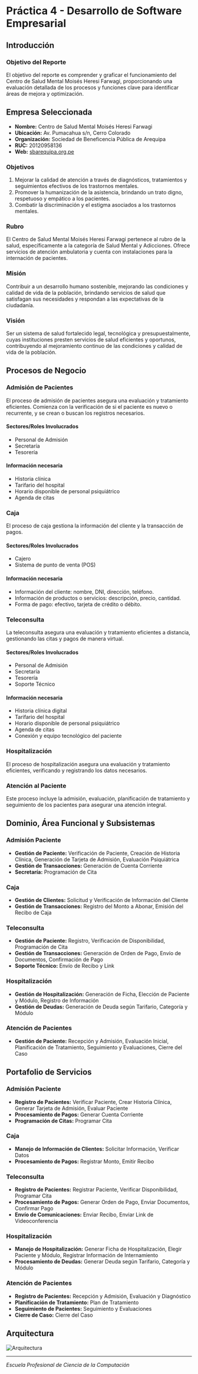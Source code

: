 # Práctica 4 - Desarrollo de Software Empresarial

## Introducción

### Objetivo del Reporte

El objetivo del reporte es comprender y graficar el funcionamiento del Centro de Salud Mental Moisés Heresi Farwagi, proporcionando una evaluación detallada de los procesos y funciones clave para identificar áreas de mejora y optimización.

## Empresa Seleccionada

- **Nombre:** Centro de Salud Mental Moisés Heresi Farwagi
- **Ubicación:** Av. Pumacahua s/n, Cerro Colorado
- **Organización:** Sociedad de Beneficencia Pública de Arequipa
- **RUC:** 20120958136
- **Web:** [sbarequipa.org.pe](https://sbarequipa.org.pe/)

### Objetivos

1. Mejorar la calidad de atención a través de diagnósticos, tratamientos y seguimientos efectivos de los trastornos mentales.
2. Promover la humanización de la asistencia, brindando un trato digno, respetuoso y empático a los pacientes.
3. Combatir la discriminación y el estigma asociados a los trastornos mentales.

### Rubro

El Centro de Salud Mental Moisés Heresi Farwagi pertenece al rubro de la salud, específicamente a la categoría de Salud Mental y Adicciones. Ofrece servicios de atención ambulatoria y cuenta con instalaciones para la internación de pacientes.

### Misión

Contribuir a un desarrollo humano sostenible, mejorando las condiciones y calidad de vida de la población, brindando servicios de salud que satisfagan sus necesidades y respondan a las expectativas de la ciudadanía.

### Visión

Ser un sistema de salud fortalecido legal, tecnológica y presupuestalmente, cuyas instituciones presten servicios de salud eficientes y oportunos, contribuyendo al mejoramiento continuo de las condiciones y calidad de vida de la población.

## Procesos de Negocio

### Admisión de Pacientes

El proceso de admisión de pacientes asegura una evaluación y tratamiento eficientes. Comienza con la verificación de si el paciente es nuevo o recurrente, y se crean o buscan los registros necesarios.

#### Sectores/Roles Involucrados

- Personal de Admisión
- Secretaría
- Tesorería

#### Información necesaria

- Historia clínica
- Tarifario del hospital
- Horario disponible de personal psiquiátrico
- Agenda de citas

### Caja

El proceso de caja gestiona la información del cliente y la transacción de pagos.

#### Sectores/Roles Involucrados

- Cajero
- Sistema de punto de venta (POS)

#### Información necesaria

- Información del cliente: nombre, DNI, dirección, teléfono.
- Información de productos o servicios: descripción, precio, cantidad.
- Forma de pago: efectivo, tarjeta de crédito o débito.

### Teleconsulta

La teleconsulta asegura una evaluación y tratamiento eficientes a distancia, gestionando las citas y pagos de manera virtual.

#### Sectores/Roles Involucrados

- Personal de Admisión
- Secretaría
- Tesorería
- Soporte Técnico

#### Información necesaria

- Historia clínica digital
- Tarifario del hospital
- Horario disponible de personal psiquiátrico
- Agenda de citas
- Conexión y equipo tecnológico del paciente

### Hospitalización

El proceso de hospitalización asegura una evaluación y tratamiento eficientes, verificando y registrando los datos necesarios.

### Atención al Paciente

Este proceso incluye la admisión, evaluación, planificación de tratamiento y seguimiento de los pacientes para asegurar una atención integral.

## Dominio, Área Funcional y Subsistemas

### Admisión Paciente

- **Gestión de Paciente:** Verificación de Paciente, Creación de Historia Clínica, Generación de Tarjeta de Admisión, Evaluación Psiquiátrica
- **Gestión de Transacciones:** Generación de Cuenta Corriente
- **Secretaría:** Programación de Cita

### Caja

- **Gestión de Clientes:** Solicitud y Verificación de Información del Cliente
- **Gestión de Transacciones:** Registro del Monto a Abonar, Emisión del Recibo de Caja

### Teleconsulta

- **Gestión de Paciente:** Registro, Verificación de Disponibilidad, Programación de Cita
- **Gestión de Transacciones:** Generación de Orden de Pago, Envío de Documentos, Confirmación de Pago
- **Soporte Técnico:** Envío de Recibo y Link

### Hospitalización

- **Gestión de Hospitalización:** Generación de Ficha, Elección de Paciente y Módulo, Registro de Información
- **Gestión de Deudas:** Generación de Deuda según Tarifario, Categoría y Módulo

### Atención de Pacientes

- **Gestión de Paciente:** Recepción y Admisión, Evaluación Inicial, Planificación de Tratamiento, Seguimiento y Evaluaciones, Cierre del Caso

## Portafolio de Servicios

### Admisión Paciente

- **Registro de Pacientes:** Verificar Paciente, Crear Historia Clínica, Generar Tarjeta de Admisión, Evaluar Paciente
- **Procesamiento de Pagos:** Generar Cuenta Corriente
- **Programación de Citas:** Programar Cita

### Caja

- **Manejo de Información de Clientes:** Solicitar Información, Verificar Datos
- **Procesamiento de Pagos:** Registrar Monto, Emitir Recibo

### Teleconsulta

- **Registro de Pacientes:** Registrar Paciente, Verificar Disponibilidad, Programar Cita
- **Procesamiento de Pagos:** Generar Orden de Pago, Enviar Documentos, Confirmar Pago
- **Envío de Comunicaciones:** Enviar Recibo, Enviar Link de Videoconferencia

### Hospitalización

- **Manejo de Hospitalización:** Generar Ficha de Hospitalización, Elegir Paciente y Módulo, Registrar Información de Internamiento
- **Procesamiento de Deudas:** Generar Deuda según Tarifario, Categoría y Módulo

### Atención de Pacientes

- **Registro de Pacientes:** Recepción y Admisión, Evaluación y Diagnóstico
- **Planificación de Tratamiento:** Plan de Tratamiento
- **Seguimiento de Pacientes:** Seguimiento y Evaluaciones
- **Cierre de Caso:** Cierre del Caso

## Arquitectura

![Arquitectura](ruta/a/tu/imagen/arquitectura.png)

---

_Escuela Profesional de Ciencia de la Computación_
